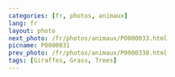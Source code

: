 ```yaml
---
categories: [fr, photos, animaux]
lang: fr
layout: photo
next_photo: /fr/photos/animaux/P0000033.html
picname: P0000031
prev_photo: /fr/photos/animaux/P0000338.html
tags: [Giraffes, Grass, Trees]
---
```

